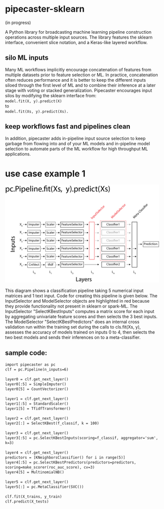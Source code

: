 # pipecaster-sklearn
(in progress)

A Python library for broadcasting machine learning pipeline construction operations across multiple input sources.  The library features the sklearn interface, convenient slice notation, and a Keras-like layered workflow.

## silo ML inputs

Many ML workflows implicitly encourage concatenation of features from multiple datasets prior to feature selection or ML.  In practice, concatenation often reduces performance and it is better to keep the different inputs siloed through the first level of ML and to combine their inference at a later stage with voting or stacked generalization.  Pipecaster encourages input silos by modifying the sklearn interface from:    
`model.fit(X, y).predict(X)`  
to   
`model.fit(Xs, y).predict(Xs).`

## keep workflows fast and pipelines clean

In addition, pipecaster adds in-pipeline input source selection to keep garbage from flowing into and of your ML models and in-pipeline model selection to automate parts of the ML workflow for high throughput ML applications.

# use case example 1
![Use case 1](/images/example_1.png)

This diagram shows a classification pipeline taking 5 numerical input matrices and 1 text input.  Code for creating this pipeline is given below.  The InputSelector and ModelSelector objects are highlighted in red because they provide functionality not present in sklearn or spark-ML. The InputSelector "SelectKBestInputs" computes a matrix score for each input by aggregating univariate feature scores and then selects the 3 best inputs.  The ModelSelector "SelectKBestPredictors" does an internal cross validation run within the training set during the calls to cls.fit(Xs, y), assesses the accuracy of models trained on inputs 0 to 4, then selects the two best models and sends their inferences on to a meta-classifier.

## sample code:

```
import pipecaster as pc
clf = pc.Pipeline(n_inputs=6)

layer0 = clf.get_next_layer()
layer0[:5] = SimpleImputer()
layer0[5] = CountVectorizer()

layer1 = clf.get_next_layer()
layer1[:5] = StandardScaler()
layer1[5] = TfidfTransformer()

layer2 = clf.get_next_layer()
layer2[:] = SelectKBest(f_classif, k = 100)

layer3 = clf.get_next_layer()
layer3[:5] = pc.SelectKBestInputs(scoring=f_classif, aggregator='sum', k=3)

layer4 = clf.get_next_layer()
predictors = [KNeighborsClassifier() for i in range(5)]
layer4[:5] = pc.SelectKBestPredictors(predictors=predictors, scoring=make_scorer(roc_auc_score), cv=3)
layer4[5] = MultinomialNB()

layer5 = clf.get_next_layer()
layer5[:] = pc.MetaClassifier(SVC())

clf.fit(X_trains, y_train)
clf.predict(X_tests)
```
